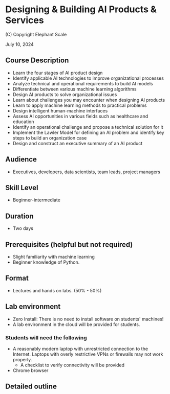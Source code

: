 # Designing & Building AI Products & Services

(C) Copyright Elephant Scale

July 10, 2024

## Course Description

* Learn the four stages of AI product design
* Identify applicable AI technologies to improve organizational processes
* Analyze technical and operational requirements to build AI models
* Differentiate between various machine learning algorithms
* Design AI products to solve organizational issues
* Learn about challenges you may encounter when designing AI products
* Learn to apply machine learning methods to practical problems
* Design intelligent human-machine interfaces
* Assess AI opportunities in various fields such as healthcare and education
* Identify an operational challenge and propose a technical solution for it
* Implement the Lawler Model for defining an AI problem and identify key steps to build an organization case
* Design and construct an executive summary of an AI product

## Audience
* Executives, developers, data scientists, team leads, project managers

## Skill Level
* Beginner-intermediate 


## Duration
* Two days


## Prerequisites (helpful but not required)

* Slight familiarity with machine learning
* Beginner knowledge of Python.

## Format
* Lectures and hands on labs. (50% - 50%)


## Lab environment
* Zero Install: There is no need to install software on students' machines!
* A lab environment in the cloud will be provided for students.

### Students will need the following
* A reasonably modern laptop with unrestricted connection to the Internet. Laptops with overly restrictive VPNs or firewalls may not work properly.
    * A checklist to verify connectivity will be provided
* Chrome browser

## Detailed outline

